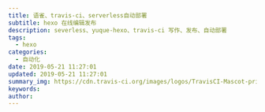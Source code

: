 ```yaml
---
title: 语雀、travis-ci、serverless自动部署
subtitle: hexo 在线编辑发布
description: severless、yuque-hexo、travis-ci 写作、发布、自动部署
tags:
  - hexo
categories:
  - 自动化
date: 2019-05-21 11:27:01
updated: 2019-05-21 11:27:01
summary_img: https://cdn.travis-ci.org/images/logos/TravisCI-Mascot-pride.svg
keywords:
author:
---
```

<!--more-->
